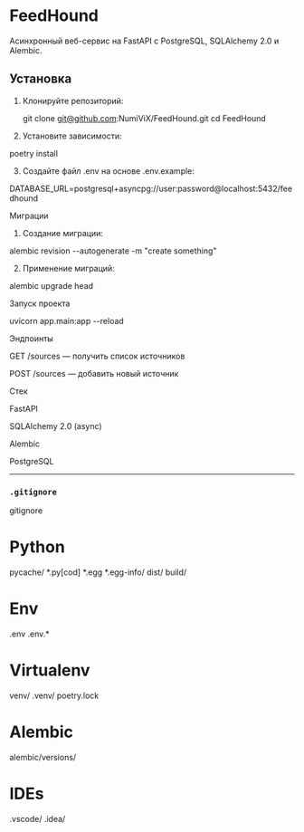 # FeedHound

Асинхронный веб-сервис на FastAPI с PostgreSQL, SQLAlchemy 2.0 и Alembic.

## Установка

1. Клонируйте репозиторий:
  
   git clone git@github.com:NumiViX/FeedHound.git
   cd FeedHound

2. Установите зависимости:

poetry install


3. Создайте файл .env на основе .env.example:

DATABASE_URL=postgresql+asyncpg://user:password@localhost:5432/feedhound



Миграции

1. Создание миграции:

alembic revision --autogenerate -m "create something"


2. Применение миграций:

alembic upgrade head



Запуск проекта

uvicorn app.main:app --reload

Эндпоинты

GET /sources — получить список источников

POST /sources — добавить новый источник


Стек

FastAPI

SQLAlchemy 2.0 (async)

Alembic

PostgreSQL


---

### **`.gitignore`**
gitignore
# Python
pycache/
*.py[cod]
*.egg
*.egg-info/
dist/
build/

# Env
.env
.env.*

# Virtualenv
venv/
.venv/
poetry.lock

# Alembic
alembic/versions/

# IDEs
.vscode/
.idea/
